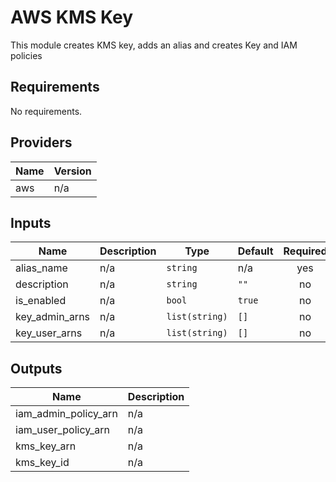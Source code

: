 # AWS KMS Key  
This module creates KMS key, adds an alias and creates Key and IAM policies

## Requirements

No requirements.

## Providers

| Name | Version |
|------|---------|
| aws | n/a |

## Inputs

| Name | Description | Type | Default | Required |
|------|-------------|------|---------|:--------:|
| alias\_name | n/a | `string` | n/a | yes |
| description | n/a | `string` | `""` | no |
| is\_enabled | n/a | `bool` | `true` | no |
| key\_admin\_arns | n/a | `list(string)` | `[]` | no |
| key\_user\_arns | n/a | `list(string)` | `[]` | no |

## Outputs

| Name | Description |
|------|-------------|
| iam\_admin\_policy\_arn | n/a |
| iam\_user\_policy\_arn | n/a |
| kms\_key\_arn | n/a |
| kms\_key\_id | n/a |


